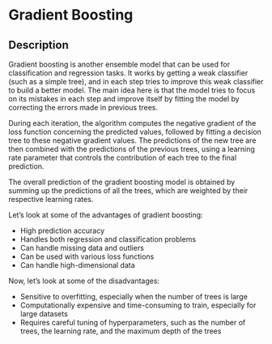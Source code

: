 # Gradient Boosting

## Description

Gradient boosting is another ensemble model that can be used for classification and regression tasks. It works by getting a weak classifier (such as a simple tree), and in each step tries to improve this weak classifier to build a better model. The main idea here is that the model tries to focus on its mistakes in each step and improve itself by fitting the model by correcting the errors made in previous trees.

During each iteration, the algorithm computes the negative gradient of the loss function concerning the predicted values, followed by fitting a decision tree to these negative gradient values. The predictions of the new tree are then combined with the predictions of the previous trees, using a learning rate parameter that controls the contribution of each tree to the final prediction.

The overall prediction of the gradient boosting model is obtained by summing up the predictions of all the trees, which are weighted by their respective learning rates.

Let’s look at some of the advantages of gradient boosting:

- High prediction accuracy
- Handles both regression and classification problems
- Can handle missing data and outliers
- Can be used with various loss functions
- Can handle high-dimensional data

Now, let’s look at some of the disadvantages:

- Sensitive to overfitting, especially when the number of trees is large
- Computationally expensive and time-consuming to train, especially for large datasets
- Requires careful tuning of hyperparameters, such as the number of trees, the learning rate, and the maximum depth of the trees
